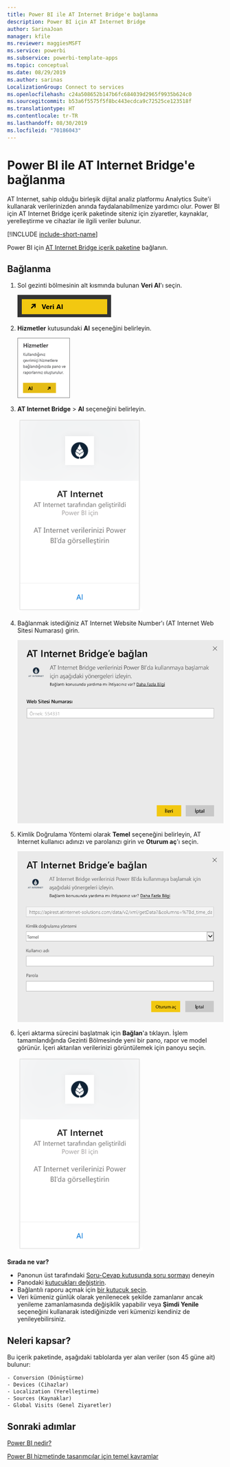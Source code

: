 ```yaml
---
title: Power BI ile AT Internet Bridge'e bağlanma
description: Power BI için AT Internet Bridge
author: SarinaJoan
manager: kfile
ms.reviewer: maggiesMSFT
ms.service: powerbi
ms.subservice: powerbi-template-apps
ms.topic: conceptual
ms.date: 08/29/2019
ms.author: sarinas
LocalizationGroup: Connect to services
ms.openlocfilehash: c24a508652b147b6fc684039d2965f9935b624c0
ms.sourcegitcommit: b53a6f5575f5f8bc443ecdca9c72525ce123518f
ms.translationtype: HT
ms.contentlocale: tr-TR
ms.lasthandoff: 08/30/2019
ms.locfileid: "70186043"
---
```

# <a name="connect-to-at-internet-bridge-with-power-bi"></a>Power BI ile AT Internet Bridge'e bağlanma
AT Internet, sahip olduğu birleşik dijital analiz platformu Analytics Suite'i kullanarak verilerinizden anında faydalanabilmenize yardımcı olur. Power BI için AT Internet Bridge içerik paketinde siteniz için ziyaretler, kaynaklar, yerelleştirme ve cihazlar ile ilgili veriler bulunur.

[!INCLUDE [include-short-name](./includes/service-deprecate-content-packs.md)]

Power BI için [AT Internet Bridge içerik paketine](https://app.powerbi.com/getdata/services/at-internet-bridge) bağlanın.

## <a name="how-to-connect"></a>Bağlanma
1. Sol gezinti bölmesinin alt kısmında bulunan **Veri Al**'ı seçin.
   
   ![](media/service-connect-to-at-internet/pbi_getdata.png) 
2. **Hizmetler** kutusundaki **Al** seçeneğini belirleyin.
   
   ![](media/service-connect-to-at-internet/pbi_getservices.png) 
3. **AT Internet Bridge** \> **Al** seçeneğini belirleyin.
   
   ![](media/service-connect-to-at-internet/atinternet.png)
4. Bağlanmak istediğiniz AT Internet Website Number'ı (AT Internet Web Sitesi Numarası) girin.
   
   ![](media/service-connect-to-at-internet/params.png)
5. Kimlik Doğrulama Yöntemi olarak **Temel** seçeneğini belirleyin, AT Internet kullanıcı adınızı ve parolanızı girin ve **Oturum aç**'ı seçin.
   
   ![](media/service-connect-to-at-internet/creds.png)
6. İçeri aktarma sürecini başlatmak için **Bağlan**'a tıklayın. İşlem tamamlandığında Gezinti Bölmesinde yeni bir pano, rapor ve model görünür. İçeri aktarılan verilerinizi görüntülemek için panoyu seçin.
   
    ![](media/service-connect-to-at-internet/atinternet.png)

**Sırada ne var?**

* Panonun üst tarafındaki [Soru-Cevap kutusunda soru sormayı](consumer/end-user-q-and-a.md) deneyin
* Panodaki [kutucukları değiştirin](service-dashboard-edit-tile.md).
* Bağlantılı raporu açmak için [bir kutucuk seçin](consumer/end-user-tiles.md).
* Veri kümeniz günlük olarak yenilenecek şekilde zamanlanır ancak yenileme zamanlamasında değişiklik yapabilir veya **Şimdi Yenile** seçeneğini kullanarak istediğinizde veri kümenizi kendiniz de yenileyebilirsiniz.

## <a name="whats-included"></a>Neleri kapsar?
Bu içerik paketinde, aşağıdaki tablolarda yer alan veriler (son 45 güne ait) bulunur:  

    - Conversion (Dönüştürme)  
    - Devices (Cihazlar)  
    - Localization (Yerelleştirme)  
    - Sources (Kaynaklar)  
    - Global Visits (Genel Ziyaretler)  

## <a name="next-steps"></a>Sonraki adımlar
[Power BI nedir?](power-bi-overview.md)

[Power BI hizmetinde tasarımcılar için temel kavramlar](service-basic-concepts.md)

